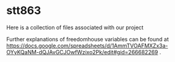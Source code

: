 # stt863

Here is a collection of files associated with our project

Further explanations of freedomhouse variables can be found at <https://docs.google.com/spreadsheets/d/1AmmTVOAFMXZx3a-OYyKQaNM-dQJAvGCJOwfWzixo2Pk/edit#gid=266682269> .

